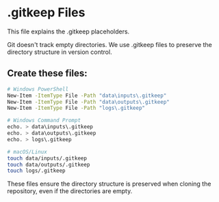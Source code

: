 # .gitkeep Files

This file explains the .gitkeep placeholders.

Git doesn't track empty directories. We use .gitkeep files to preserve
the directory structure in version control.

## Create these files:

```bash
# Windows PowerShell
New-Item -ItemType File -Path "data\inputs\.gitkeep"
New-Item -ItemType File -Path "data\outputs\.gitkeep"
New-Item -ItemType File -Path "logs\.gitkeep"

# Windows Command Prompt
echo. > data\inputs\.gitkeep
echo. > data\outputs\.gitkeep
echo. > logs\.gitkeep

# macOS/Linux
touch data/inputs/.gitkeep
touch data/outputs/.gitkeep
touch logs/.gitkeep
```

These files ensure the directory structure is preserved when cloning
the repository, even if the directories are empty.
